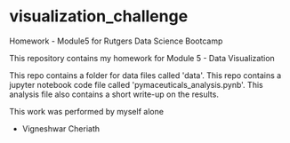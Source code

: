 # visualization_challenge
Homework - Module5 for Rutgers Data Science Bootcamp

This repository contains my homework for Module 5 - Data Visualization

This repo contains a folder for data files called 'data'. 
This repo contains a jupyter notebook code file called 'pymaceuticals_analysis.pynb'. This analysis file also contains a short write-up on the results.

This work was performed by myself alone
- Vigneshwar Cheriath